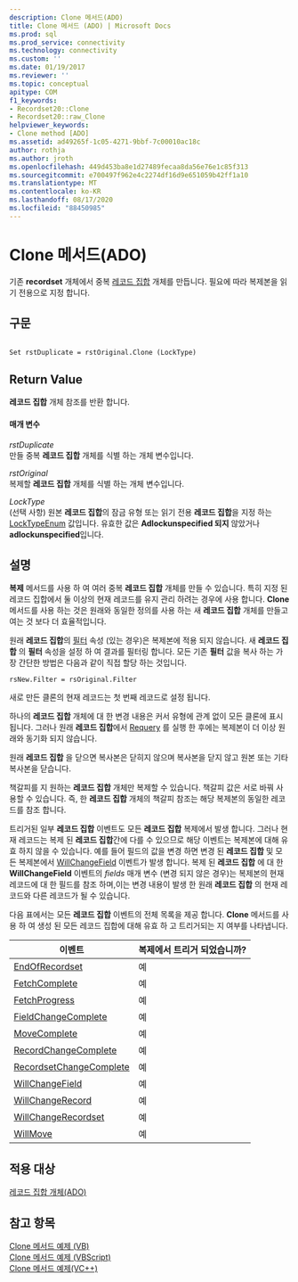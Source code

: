 ```yaml
---
description: Clone 메서드(ADO)
title: Clone 메서드 (ADO) | Microsoft Docs
ms.prod: sql
ms.prod_service: connectivity
ms.technology: connectivity
ms.custom: ''
ms.date: 01/19/2017
ms.reviewer: ''
ms.topic: conceptual
apitype: COM
f1_keywords:
- Recordset20::Clone
- Recordset20::raw_Clone
helpviewer_keywords:
- Clone method [ADO]
ms.assetid: ad49265f-1c05-4271-9bbf-7c00010ac18c
author: rothja
ms.author: jroth
ms.openlocfilehash: 449d453ba8e1d27489fecaa8da56e76e1c85f313
ms.sourcegitcommit: e700497f962e4c2274df16d9e651059b42ff1a10
ms.translationtype: MT
ms.contentlocale: ko-KR
ms.lasthandoff: 08/17/2020
ms.locfileid: "88450985"
---
```

# <a name="clone-method-ado"></a>Clone 메서드(ADO)
기존 **recordset** 개체에서 중복 [레코드 집합](../../../ado/reference/ado-api/recordset-object-ado.md) 개체를 만듭니다. 필요에 따라 복제본을 읽기 전용으로 지정 합니다.  
  
## <a name="syntax"></a>구문  
  
```  
  
Set rstDuplicate = rstOriginal.Clone (LockType)  
```  
  
## <a name="return-value"></a>Return Value  
 **레코드 집합** 개체 참조를 반환 합니다.  
  
#### <a name="parameters"></a>매개 변수  
 *rstDuplicate*  
 만들 중복 **레코드 집합** 개체를 식별 하는 개체 변수입니다.  
  
 *rstOriginal*  
 복제할 **레코드 집합** 개체를 식별 하는 개체 변수입니다.  
  
 *LockType*  
 (선택 사항) 원본 **레코드 집합**의 잠금 유형 또는 읽기 전용 **레코드 집합**을 지정 하는 [LockTypeEnum](../../../ado/reference/ado-api/locktypeenum.md) 값입니다. 유효한 값은 **Adlockunspecified 되지** 않았거나 **adlockunspecified**입니다.  
  
## <a name="remarks"></a>설명  
 **복제** 메서드를 사용 하 여 여러 중복 **레코드 집합** 개체를 만들 수 있습니다. 특히 지정 된 레코드 집합에서 둘 이상의 현재 레코드를 유지 관리 하려는 경우에 사용 합니다. **Clone** 메서드를 사용 하는 것은 원래와 동일한 정의를 사용 하는 새 **레코드 집합** 개체를 만들고 여는 것 보다 더 효율적입니다.  
  
 원래 **레코드 집합**의 [필터](../../../ado/reference/ado-api/filter-property.md) 속성 (있는 경우)은 복제본에 적용 되지 않습니다. 새 **레코드 집합** 의 **필터** 속성을 설정 하 여 결과를 필터링 합니다. 모든 기존 **필터** 값을 복사 하는 가장 간단한 방법은 다음과 같이 직접 할당 하는 것입니다.  
  
```  
rsNew.Filter = rsOriginal.Filter  
```  
  
 새로 만든 클론의 현재 레코드는 첫 번째 레코드로 설정 됩니다.  
  
 하나의 **레코드 집합** 개체에 대 한 변경 내용은 커서 유형에 관계 없이 모든 클론에 표시 됩니다. 그러나 원래 **레코드 집합**에서 [Requery](../../../ado/reference/ado-api/requery-method.md) 를 실행 한 후에는 복제본이 더 이상 원래와 동기화 되지 않습니다.  
  
 원래 **레코드 집합** 을 닫으면 복사본은 닫히지 않으며 복사본을 닫지 않고 원본 또는 기타 복사본을 닫습니다.  
  
 책갈피를 지 원하는 **레코드 집합** 개체만 복제할 수 있습니다. 책갈피 값은 서로 바꿔 사용할 수 있습니다. 즉, 한 **레코드 집합** 개체의 책갈피 참조는 해당 복제본의 동일한 레코드를 참조 합니다.  
  
 트리거된 일부 **레코드 집합** 이벤트도 모든 **레코드 집합** 복제에서 발생 합니다. 그러나 현재 레코드는 복제 된 **레코드 집합**간에 다를 수 있으므로 해당 이벤트는 복제본에 대해 유효 하지 않을 수 있습니다. 예를 들어 필드의 값을 변경 하면 변경 된 **레코드 집합** 및 모든 복제본에서 [WillChangeField](../../../ado/reference/ado-api/willchangefield-and-fieldchangecomplete-events-ado.md) 이벤트가 발생 합니다. 복제 된 **레코드 집합** 에 대 한 **WillChangeField** 이벤트의 *fields* 매개 변수 (변경 되지 않은 경우)는 복제본의 현재 레코드에 대 한 필드를 참조 하며,이는 변경 내용이 발생 한 원래 **레코드 집합** 의 현재 레코드와 다른 레코드가 될 수 있습니다.  
  
 다음 표에서는 모든 **레코드 집합** 이벤트의 전체 목록을 제공 합니다. **Clone** 메서드를 사용 하 여 생성 된 모든 레코드 집합에 대해 유효 하 고 트리거되는 지 여부를 나타냅니다.  
  
|이벤트|복제에서 트리거 되었습니까?|  
|-----------|--------------------------|  
|[EndOfRecordset](../../../ado/reference/ado-api/endofrecordset-event-ado.md)|예|  
|[FetchComplete](../../../ado/reference/ado-api/fetchcomplete-event-ado.md)|예|  
|[FetchProgress](../../../ado/reference/ado-api/fetchprogress-event-ado.md)|예|  
|[FieldChangeComplete](../../../ado/reference/ado-api/willchangefield-and-fieldchangecomplete-events-ado.md)|예|  
|[MoveComplete](../../../ado/reference/ado-api/willmove-and-movecomplete-events-ado.md)|예|  
|[RecordChangeComplete](../../../ado/reference/ado-api/willchangerecord-and-recordchangecomplete-events-ado.md)|예|  
|[RecordsetChangeComplete](../../../ado/reference/ado-api/willchangerecordset-and-recordsetchangecomplete-events-ado.md)|예|  
|[WillChangeField](../../../ado/reference/ado-api/willchangefield-and-fieldchangecomplete-events-ado.md)|예|  
|[WillChangeRecord](../../../ado/reference/ado-api/willchangerecord-and-recordchangecomplete-events-ado.md)|예|  
|[WillChangeRecordset](../../../ado/reference/ado-api/willchangerecordset-and-recordsetchangecomplete-events-ado.md)|예|  
|[WillMove](../../../ado/reference/ado-api/willmove-and-movecomplete-events-ado.md)|예|  
  
## <a name="applies-to"></a>적용 대상  
 [레코드 집합 개체(ADO)](../../../ado/reference/ado-api/recordset-object-ado.md)  
  
## <a name="see-also"></a>참고 항목  
 [Clone 메서드 예제 (VB)](../../../ado/reference/ado-api/clone-method-example-vb.md)   
 [Clone 메서드 예제 (VBScript)](../../../ado/reference/ado-api/clone-method-example-vbscript.md)   
 [Clone 메서드 예제(VC++)](../../../ado/reference/ado-api/clone-method-example-vc.md)   
